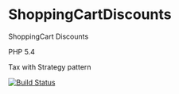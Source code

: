 ShoppingCartDiscounts
===============================

ShoppingCart Discounts

PHP 5.4

Tax with Strategy pattern

[![Build Status](https://travis-ci.org/Lechus/ShoppingCartDiscounts.svg?branch=master)](https://travis-ci.org/Lechus/ShoppingCartDiscounts)